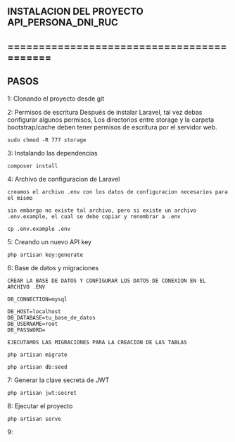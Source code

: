 ## INSTALACION DEL PROYECTO API_PERSONA_DNI_RUC
## ==========================================

## PASOS

1: Clonando el proyecto desde git

2: Permisos de escritura
    Después de instalar Laravel, tal vez debas configurar algunos permisos, Los directorios entre storage y la carpeta bootstrap/cache deben tener permisos de escritura por el servidor web.

    sudo chmod -R 777 storage

3: Instalando las dependencias
    
    composer install

4: Archivo de configuracion de Laravel

    creamos el archivo .env con los datos de configuracion necesarios para el mismo

    sin embargo no existe tal archivo, pero si existe un archivo .env.example, el cual se debe copiar y renombrar a .env

    cp .env.example .env

5: Creando un nuevo API key

    php artisan key:generate

6: Base de datos y migraciones
    
    CREAR LA BASE DE DATOS Y CONFIGURAR LOS DATOS DE CONEXION EN EL ARCHIVO .ENV

    DB_CONNECTION=mysql

    DB_HOST=localhost
    DB_DATABASE=tu_base_de_datos
    DB_USERNAME=root
    DB_PASSWORD=

    EJECUTAMOS LAS MIGRACIONES PARA LA CREACION DE LAS TABLAS

    php artisan migrate

    php artisan db:seed

7: Generar la clave secreta de JWT
    
    php artisan jwt:secret

8: Ejecutar el proyecto

    php artisan serve

9: